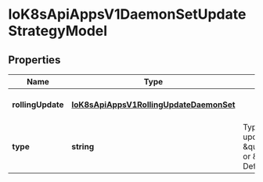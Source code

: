 # IoK8sApiAppsV1DaemonSetUpdateStrategyModel

## Properties

Name | Type | Description | Notes
------------ | ------------- | ------------- | -------------
**rollingUpdate** | [**IoK8sApiAppsV1RollingUpdateDaemonSet**](IoK8sApiAppsV1RollingUpdateDaemonSet.md) |  | [optional] [default to undefined]
**type** | **string** | Type of daemon set update. Can be \&quot;RollingUpdate\&quot; or \&quot;OnDelete\&quot;. Default is RollingUpdate. | [optional] [default to undefined]


